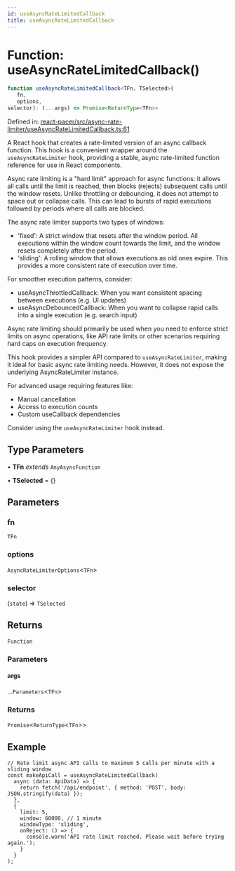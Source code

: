 ```yaml
---
id: useAsyncRateLimitedCallback
title: useAsyncRateLimitedCallback
---
```


<!-- DO NOT EDIT: this page is autogenerated from the type comments -->

# Function: useAsyncRateLimitedCallback()

```ts
function useAsyncRateLimitedCallback<TFn, TSelected>(
   fn, 
   options, 
selector): (...args) => Promise<ReturnType<TFn>>
```

Defined in: [react-pacer/src/async-rate-limiter/useAsyncRateLimitedCallback.ts:61](https://github.com/TanStack/pacer/blob/main/packages/react-pacer/src/async-rate-limiter/useAsyncRateLimitedCallback.ts#L61)

A React hook that creates a rate-limited version of an async callback function.
This hook is a convenient wrapper around the `useAsyncRateLimiter` hook,
providing a stable, async rate-limited function reference for use in React components.

Async rate limiting is a "hard limit" approach for async functions: it allows all calls
until the limit is reached, then blocks (rejects) subsequent calls until the window resets.
Unlike throttling or debouncing, it does not attempt to space out or collapse calls.
This can lead to bursts of rapid executions followed by periods where all calls are blocked.

The async rate limiter supports two types of windows:
- 'fixed': A strict window that resets after the window period. All executions within the window count
  towards the limit, and the window resets completely after the period.
- 'sliding': A rolling window that allows executions as old ones expire. This provides a more
  consistent rate of execution over time.

For smoother execution patterns, consider:
- useAsyncThrottledCallback: When you want consistent spacing between executions (e.g. UI updates)
- useAsyncDebouncedCallback: When you want to collapse rapid calls into a single execution (e.g. search input)

Async rate limiting should primarily be used when you need to enforce strict limits
on async operations, like API rate limits or other scenarios requiring hard caps
on execution frequency.

This hook provides a simpler API compared to `useAsyncRateLimiter`, making it ideal for basic
async rate limiting needs. However, it does not expose the underlying AsyncRateLimiter instance.

For advanced usage requiring features like:
- Manual cancellation
- Access to execution counts
- Custom useCallback dependencies

Consider using the `useAsyncRateLimiter` hook instead.

## Type Parameters

• **TFn** *extends* `AnyAsyncFunction`

• **TSelected** = \{\}

## Parameters

### fn

`TFn`

### options

`AsyncRateLimiterOptions`\<`TFn`\>

### selector

(`state`) => `TSelected`

## Returns

`Function`

### Parameters

#### args

...`Parameters`\<`TFn`\>

### Returns

`Promise`\<`ReturnType`\<`TFn`\>\>

## Example

```tsx
// Rate limit async API calls to maximum 5 calls per minute with a sliding window
const makeApiCall = useAsyncRateLimitedCallback(
  async (data: ApiData) => {
    return fetch('/api/endpoint', { method: 'POST', body: JSON.stringify(data) });
  },
  {
    limit: 5,
    window: 60000, // 1 minute
    windowType: 'sliding',
    onReject: () => {
      console.warn('API rate limit reached. Please wait before trying again.');
    }
  }
);
```
